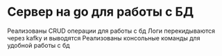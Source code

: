 # Сервер на go для работы с БД

Реализованы CRUD операции для работы с бд
Логи перекидываются через kafkу и выводятся
Реализованы консольные команды для удобной работы с бд
